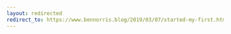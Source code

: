 ```yaml
---
layout: redirected
redirect_to: https://www.bennorris.blog/2019/03/07/started-my-first.html
---
```

